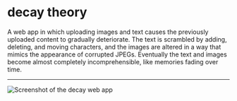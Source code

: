 # decay theory
A web app in which uploading images and text causes the previously uploaded content to gradually deteriorate. The text is scrambled by adding, deleting, and moving characters, and the images are altered in a way that mimics the appearance of corrupted JPEGs. Eventually the text and images become almost completely incomprehensible, like memories fading over time.

----
<img src="https://raw.githubusercontent.com/gbrixey/decay/main/composite_screenshot.png" alt="Screenshot of the decay web app"/>
